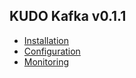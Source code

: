 ## KUDO Kafka v0.1.1

- [Installation](./install.md)
- [Configuration](./configuration.md)
- [Monitoring](./monitoring.md)


